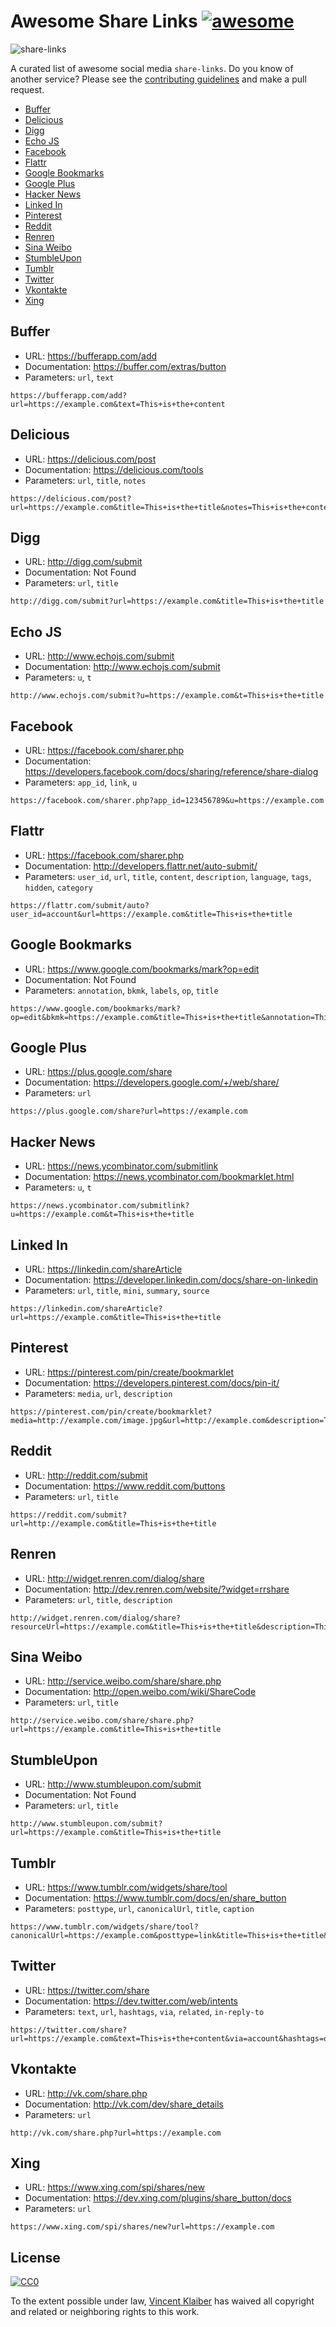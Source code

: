 # Awesome Share Links [![awesome](https://cdn.rawgit.com/sindresorhus/awesome/master/media/badge.svg)](https://github.com/sindresorhus/awesome)

![share-links](https://cloud.githubusercontent.com/assets/499192/9524299/8315b54a-4cde-11e5-830a-34b3c4eb8bac.png)

A curated list of awesome social media `share-links`. Do you know of another service? Please see the [contributing guidelines](CONTRIBUTING.md) and make a pull request.

- [Buffer](#buffer)
- [Delicious](#delicious)
- [Digg](#digg)
- [Echo JS](#echo-js)
- [Facebook](#facebook)
- [Flattr](#flattr)
- [Google Bookmarks](#google-bookmarks)
- [Google Plus](#google-plus)
- [Hacker News](#hacker-news)
- [Linked In](#linked-in)
- [Pinterest](#pinterest)
- [Reddit](#reddit)
- [Renren](#renren)
- [Sina Weibo](#sina-weibo)
- [StumbleUpon](#stumbleupon)
- [Tumblr](#tumblr)
- [Twitter](#twitter)
- [Vkontakte](#vkontakte)
- [Xing](#xing)

## Buffer
- URL: https://bufferapp.com/add
- Documentation: https://buffer.com/extras/button
- Parameters: `url`, `text`

```
https://bufferapp.com/add?url=https://example.com&text=This+is+the+content
```

## Delicious
- URL: https://delicious.com/post
- Documentation: https://delicious.com/tools
- Parameters: `url`, `title`, `notes`

```
https://delicious.com/post?url=https://example.com&title=This+is+the+title&notes=This+is+the+content
```

## Digg
- URL: http://digg.com/submit
- Documentation: Not Found
- Parameters: `url`, `title`

```
http://digg.com/submit?url=https://example.com&title=This+is+the+title
```

## Echo JS
- URL: http://www.echojs.com/submit
- Documentation: http://www.echojs.com/submit
- Parameters: `u`, `t`

```
http://www.echojs.com/submit?u=https://example.com&t=This+is+the+title
```

## Facebook
- URL: https://facebook.com/sharer.php
- Documentation: https://developers.facebook.com/docs/sharing/reference/share-dialog
- Parameters: `app_id`, `link`, `u`

```
https://facebook.com/sharer.php?app_id=123456789&u=https://example.com
```

## Flattr
- URL: https://facebook.com/sharer.php
- Documentation: http://developers.flattr.net/auto-submit/
- Parameters: `user_id`, `url`, `title`, `content`, `description`, `language`, `tags`, `hidden`, `category`

```
https://flattr.com/submit/auto?user_id=account&url=https://example.com&title=This+is+the+title
```

## Google Bookmarks
- URL: https://www.google.com/bookmarks/mark?op=edit
- Documentation: Not Found
- Parameters: `annotation`, `bkmk`, `labels`, `op`, `title`

```
https://www.google.com/bookmarks/mark?op=edit&bkmk=https://example.com&title=This+is+the+title&annotation=This+is+the+content&labels=one,two
```

## Google Plus
- URL: https://plus.google.com/share
- Documentation: https://developers.google.com/+/web/share/
- Parameters: `url`

```
https://plus.google.com/share?url=https://example.com
```

## Hacker News
- URL: https://news.ycombinator.com/submitlink
- Documentation: https://news.ycombinator.com/bookmarklet.html
- Parameters: `u`, `t`

```
https://news.ycombinator.com/submitlink?u=https://example.com&t=This+is+the+title
```

## Linked In
- URL: https://linkedin.com/shareArticle
- Documentation: https://developer.linkedin.com/docs/share-on-linkedin
- Parameters: `url`, `title`, `mini`, `summary`, `source`

```
https://linkedin.com/shareArticle?url=https://example.com&title=This+is+the+title
```

## Pinterest

- URL: https://pinterest.com/pin/create/bookmarklet
- Documentation: https://developers.pinterest.com/docs/pin-it/
- Parameters: `media`, `url`, `description`

```
https://pinterest.com/pin/create/bookmarklet?media=http://example.com/image.jpg&url=http://example.com&description=This+is+the+content
```

## Reddit
- URL: http://reddit.com/submit
- Documentation: https://www.reddit.com/buttons
- Parameters: `url`, `title`

```
https://reddit.com/submit?url=http://example.com&title=This+is+the+title
```

## Renren
- URL: http://widget.renren.com/dialog/share
- Documentation: http://dev.renren.com/website/?widget=rrshare
- Parameters: `url`, `title`, `description`

```
http://widget.renren.com/dialog/share?resourceUrl=https://example.com&title=This+is+the+title&description=This+is+the+content
```

## Sina Weibo
- URL: http://service.weibo.com/share/share.php
- Documentation: http://open.weibo.com/wiki/ShareCode
- Parameters: `url`, `title`

```
http://service.weibo.com/share/share.php?url=https://example.com&title=This+is+the+title
```

## StumbleUpon
- URL: http://www.stumbleupon.com/submit
- Documentation: Not Found
- Parameters: `url`, `title`

```
http://www.stumbleupon.com/submit?url=https://example.com&title=This+is+the+title
```

## Tumblr

- URL: https://www.tumblr.com/widgets/share/tool
- Documentation: https://www.tumblr.com/docs/en/share_button
- Parameters: `posttype`, `url`, `canonicalUrl`, `title`, `caption`

```
https://www.tumblr.com/widgets/share/tool?canonicalUrl=https://example.com&posttype=link&title=This+is+the+title&caption=This+is+the+content
```

## Twitter

- URL: https://twitter.com/share
- Documentation: https://dev.twitter.com/web/intents
- Parameters: `text`, `url`, `hashtags`, `via`, `related`, `in-reply-to`

```
https://twitter.com/share?url=https://example.com&text=This+is+the+content&via=account&hashtags=one,two
```

## Vkontakte
- URL: http://vk.com/share.php
- Documentation: http://vk.com/dev/share_details
- Parameters: `url`

```
http://vk.com/share.php?url=https://example.com
```

## Xing
- URL: https://www.xing.com/spi/shares/new
- Documentation: https://dev.xing.com/plugins/share_button/docs
- Parameters: `url`

```
https://www.xing.com/spi/shares/new?url=https://example.com
```


## License

[![CC0](http://i.creativecommons.org/p/zero/1.0/88x31.png)](http://creativecommons.org/publicdomain/zero/1.0/)

To the extent possible under law, [Vincent Klaiber](https://vinkla.com) has waived all copyright and related or neighboring rights to this work.
